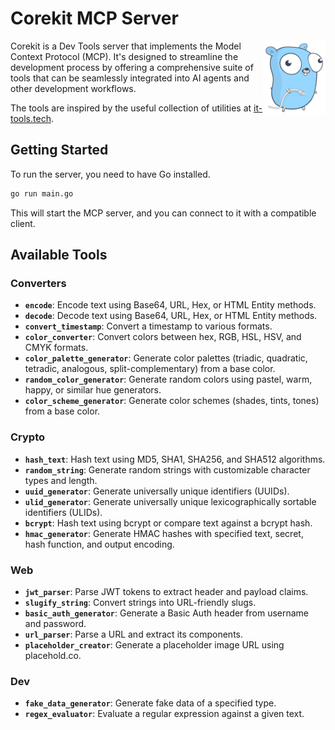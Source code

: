 # Corekit MCP Server

<img alt="CoreKit logo (egonelbre/gophers)" width="100" src=".assets/gohper.png" align="right" />

Corekit is a Dev Tools server that implements the Model Context Protocol (MCP). It's designed to streamline the development process by offering a comprehensive suite of tools that can be seamlessly integrated into AI agents and other development workflows.

The tools are inspired by the useful collection of utilities at [it-tools.tech](https://it-tools.tech/).

## Getting Started

To run the server, you need to have Go installed.

```bash
go run main.go
```

This will start the MCP server, and you can connect to it with a compatible client.

## Available Tools

### Converters

- **`encode`**: Encode text using Base64, URL, Hex, or HTML Entity methods.
- **`decode`**: Decode text using Base64, URL, Hex, or HTML Entity methods.
- **`convert_timestamp`**: Convert a timestamp to various formats.
- **`color_converter`**: Convert colors between hex, RGB, HSL, HSV, and CMYK formats.
- **`color_palette_generator`**: Generate color palettes (triadic, quadratic, tetradic, analogous, split-complementary) from a base color.
- **`random_color_generator`**: Generate random colors using pastel, warm, happy, or similar hue generators.
- **`color_scheme_generator`**: Generate color schemes (shades, tints, tones) from a base color.

### Crypto

- **`hash_text`**: Hash text using MD5, SHA1, SHA256, and SHA512 algorithms.
- **`random_string`**: Generate random strings with customizable character types and length.
- **`uuid_generator`**: Generate universally unique identifiers (UUIDs).
- **`ulid_generator`**: Generate universally unique lexicographically sortable identifiers (ULIDs).
- **`bcrypt`**: Hash text using bcrypt or compare text against a bcrypt hash.
- **`hmac_generator`**: Generate HMAC hashes with specified text, secret, hash function, and output encoding.

### Web

- **`jwt_parser`**: Parse JWT tokens to extract header and payload claims.
- **`slugify_string`**: Convert strings into URL-friendly slugs.
- **`basic_auth_generator`**: Generate a Basic Auth header from username and password.
- **`url_parser`**: Parse a URL and extract its components.
- **`placeholder_creator`**: Generate a placeholder image URL using placehold.co.

### Dev

- **`fake_data_generator`**: Generate fake data of a specified type.
- **`regex_evaluator`**: Evaluate a regular expression against a given text.
